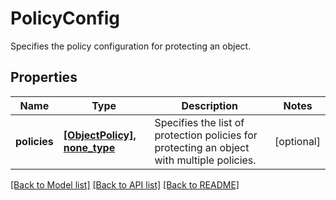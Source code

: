 # PolicyConfig

Specifies the policy configuration for protecting an object.

## Properties
Name | Type | Description | Notes
------------ | ------------- | ------------- | -------------
**policies** | [**[ObjectPolicy], none_type**](ObjectPolicy.md) | Specifies the list of protection policies for protecting an object with multiple policies. | [optional] 

[[Back to Model list]](../README.md#documentation-for-models) [[Back to API list]](../README.md#documentation-for-api-endpoints) [[Back to README]](../README.md)


